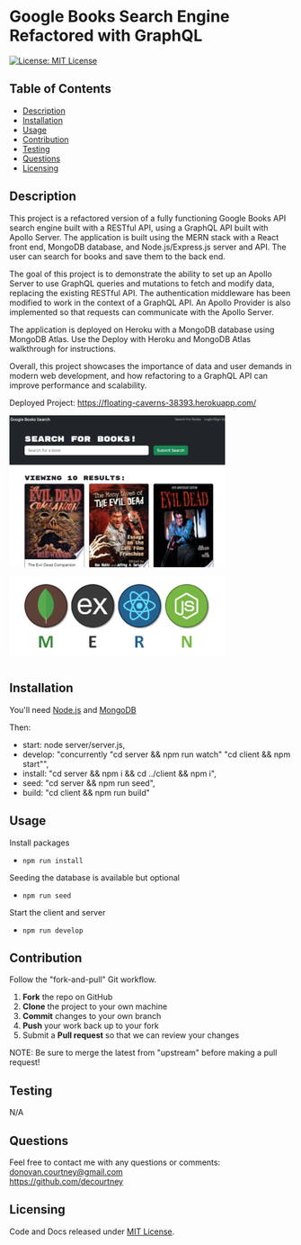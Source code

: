 # Google Books Search Engine Refactored with GraphQL

[![License: MIT License](https://img.shields.io/badge/License-MIT-blue.svg)](https://choosealicense.com/licenses/mit/)
  
## Table of Contents

* [Description](#description)
* [Installation](#installation)
* [Usage](#usage)
* [Contribution](#contribution)
* [Testing](#testing)
* [Questions](#questions)
* [Licensing](#licensing)

## Description

This project is a refactored version of a fully functioning Google Books API search engine built with a RESTful API, using a GraphQL API built with Apollo Server. The application is built using the MERN stack with a React front end, MongoDB database, and Node.js/Express.js server and API. The user can search for books and save them to the back end.

The goal of this project is to demonstrate the ability to set up an Apollo Server to use GraphQL queries and mutations to fetch and modify data, replacing the existing RESTful API. The authentication middleware has been modified to work in the context of a GraphQL API. An Apollo Provider is also implemented so that requests can communicate with the Apollo Server.

The application is deployed on Heroku with a MongoDB database using MongoDB Atlas. Use the Deploy with Heroku and MongoDB Atlas walkthrough for instructions.

Overall, this project showcases the importance of data and user demands in modern web development, and how refactoring to a GraphQL API can improve performance and scalability.

Deployed Project: https://floating-caverns-38393.herokuapp.com/
   
<img src="./assets/booksearch_ss.png" target="_blank" alt="Book Search" style="max-width: 384px; display: block;" /><br>
<img src="./assets/mern-stack.png" target="_blank" alt="MERN Logo" style="max-width: 384px; display: block;" /><br>

## Installation

You'll need [Node.js](https://nodejs.org/) and [MongoDB](https://www.mongodb.com/)

Then:
-  start:   node server/server.js,
-  develop: "concurrently \"cd server && npm run watch\" \"cd client && npm start\"",
-  install: "cd server && npm i && cd ../client && npm i",
-  seed:    "cd server && npm run seed",
-  build:   "cd client && npm run build"


## Usage

Install packages
- `npm run install`

Seeding the database is available but optional
- `npm run seed`

Start the client and server
- `npm run develop`


## Contribution

Follow the "fork-and-pull" Git workflow.

  1. **Fork** the repo on GitHub
  2. **Clone** the project to your own machine
  3. **Commit** changes to your own branch
  4. **Push** your work back up to your fork
  5. Submit a **Pull request** so that we can review your changes

NOTE: Be sure to merge the latest from "upstream" before making a pull request!

## Testing
  
N/A

## Questions

Feel free to contact me with any questions or comments:  
<donovan.courtney@gmail.com>  
<https://github.com/decourtney>

## Licensing

Code and Docs released under [MIT License](https://choosealicense.com/licenses/mit/).
